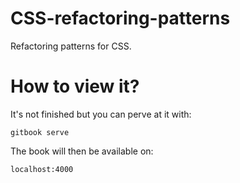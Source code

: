 # CSS-refactoring-patterns

Refactoring patterns for CSS.

# How to view it?

It's not finished but you can perve at it with:

```
gitbook serve
```

The book will then be available on:
```
localhost:4000
```
